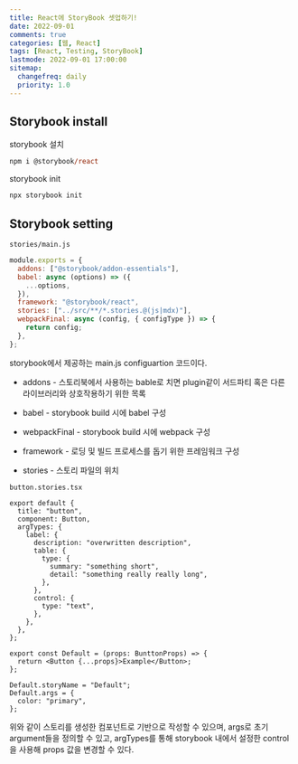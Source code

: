 ```yaml
---
title: React에 StoryBook 셋업하기!
date: 2022-09-01
comments: true
categories: [웹, React]
tags: [React, Testing, StoryBook]
lastmode: 2022-09-01 17:00:00
sitemap:
  changefreq: daily
  priority: 1.0
---
```


## Storybook install

storybook 설치

```ps
npm i @storybook/react
```

storybook init

```ps
npx storybook init
```

## Storybook setting

`stories/main.js`

```js
module.exports = {
  addons: ["@storybook/addon-essentials"],
  babel: async (options) => ({
    ...options,
  }),
  framework: "@storybook/react",
  stories: ["../src/**/*.stories.@(js|mdx)"],
  webpackFinal: async (config, { configType }) => {
    return config;
  },
};
```

storybook에서 제공하는 main.js configuartion 코드이다.

- addons - 스토리북에서 사용하는 bable로 치면 plugin같이 서드파티 혹은 다른 라이브러리와 상호작용하기 위한 목록

- babel - storybook build 시에 babel 구성

- webpackFinal - storybook build 시에 webpack 구성

- framework - 로딩 및 빌드 프로세스를 돕기 위한 프레임워크 구성

- stories - 스토리 파일의 위치

`button.stories.tsx`

```tsx
export default {
  title: "button",
  component: Button,
  argTypes: {
    label: {
      description: "overwritten description",
      table: {
        type: {
          summary: "something short",
          detail: "something really really long",
        },
      },
      control: {
        type: "text",
      },
    },
  },
};

export const Default = (props: BunttonProps) => {
  return <Button {...props}>Example</Button>;
};

Default.storyName = "Default";
Default.args = {
  color: "primary",
};
```

위와 같이 스토리를 생성한 컴포넌트로 기반으로 작성할 수 있으며, args로 초기 argument들을 정의할 수 있고,
argTypes를 통해 storybook 내에서 설정한 control을 사용해 props 값을 변경할 수 있다.
